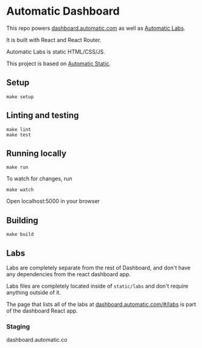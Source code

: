 # Automatic Dashboard

This repo powers [dashboard.automatic.com](https://dashboard.automatic.com) as well as [Automatic Labs](https://dashboard.automatic.com/#/labs).

It is built with React and React Router.

Automatic Labs is static HTML/CSS/JS.

This project is based on [Automatic Static](https://github.com/Automatic/Automatic-static).

## Setup

    make setup

## Linting and testing

    make lint
    make test

## Running locally

    make run

To watch for changes, run

    make watch

Open localhost:5000 in your browser

## Building

    make build

## Labs

Labs are completely separate from the rest of Dashboard, and don't have any dependencies from the react dashboard app.

Labs files are completely located inside of `static/labs` and don't require anything outside of it.

The page that lists all of the labs at [dashboard.automatic.com/#/labs](https://dashboard.automatic.com/#/labs) is part of the dashboard React app.

### Staging

dashboard.automatic.co
